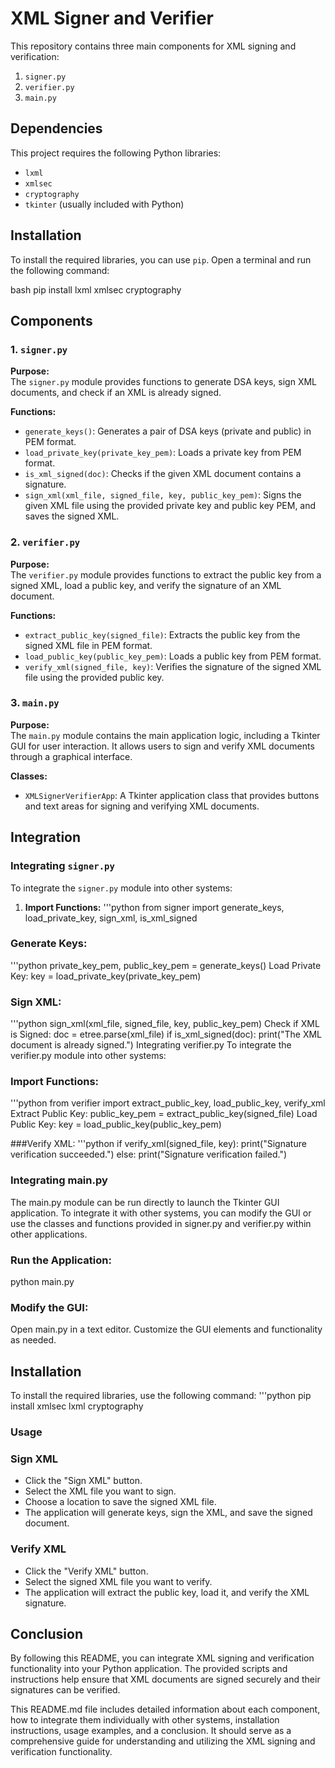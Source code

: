 # XML Signer and Verifier

This repository contains three main components for XML signing and verification:
1. `signer.py`
2. `verifier.py`
3. `main.py`

## Dependencies

This project requires the following Python libraries:

- `lxml`
- `xmlsec`
- `cryptography`
- `tkinter` (usually included with Python)

## Installation

To install the required libraries, you can use `pip`. Open a terminal and run the following command:

bash
pip install lxml xmlsec cryptography

## Components

### 1. `signer.py`

**Purpose:**  
The `signer.py` module provides functions to generate DSA keys, sign XML documents, and check if an XML is already signed.

**Functions:**
- `generate_keys()`: Generates a pair of DSA keys (private and public) in PEM format.
- `load_private_key(private_key_pem)`: Loads a private key from PEM format.
- `is_xml_signed(doc)`: Checks if the given XML document contains a signature.
- `sign_xml(xml_file, signed_file, key, public_key_pem)`: Signs the given XML file using the provided private key and public key PEM, and saves the signed XML.

### 2. `verifier.py`

**Purpose:**  
The `verifier.py` module provides functions to extract the public key from a signed XML, load a public key, and verify the signature of an XML document.

**Functions:**
- `extract_public_key(signed_file)`: Extracts the public key from the signed XML file in PEM format.
- `load_public_key(public_key_pem)`: Loads a public key from PEM format.
- `verify_xml(signed_file, key)`: Verifies the signature of the signed XML file using the provided public key.

### 3. `main.py`

**Purpose:**  
The `main.py` module contains the main application logic, including a Tkinter GUI for user interaction. It allows users to sign and verify XML documents through a graphical interface.

**Classes:**
- `XMLSignerVerifierApp`: A Tkinter application class that provides buttons and text areas for signing and verifying XML documents.

## Integration

### Integrating `signer.py`

To integrate the `signer.py` module into other systems:

1. **Import Functions:**
'''python
from signer import generate_keys, load_private_key, sign_xml, is_xml_signed

### Generate Keys:
'''python
private_key_pem, public_key_pem = generate_keys()
Load Private Key:
key = load_private_key(private_key_pem)

### Sign XML:
'''python
sign_xml(xml_file, signed_file, key, public_key_pem)
Check if XML is Signed:
doc = etree.parse(xml_file)
if is_xml_signed(doc):
    print("The XML document is already signed.")
Integrating verifier.py
To integrate the verifier.py module into other systems:

### Import Functions:
'''python
from verifier import extract_public_key, load_public_key, verify_xml
Extract Public Key:
public_key_pem = extract_public_key(signed_file)
Load Public Key:
key = load_public_key(public_key_pem)

###Verify XML:
'''python
if verify_xml(signed_file, key):
    print("Signature verification succeeded.")
else:
    print("Signature verification failed.")

### Integrating main.py
The main.py module can be run directly to launch the Tkinter GUI application. To integrate it with other systems, you can modify the GUI or use the classes and functions provided in signer.py and verifier.py within other applications.

### Run the Application:
python main.py

### Modify the GUI:
Open main.py in a text editor.
Customize the GUI elements and functionality as needed.

## Installation
To install the required libraries, use the following command:
'''python
pip install xmlsec lxml cryptography

### Usage
### Sign XML
- Click the "Sign XML" button.
- Select the XML file you want to sign.
- Choose a location to save the signed XML file.
- The application will generate keys, sign the XML, and save the signed document.

### Verify XML
- Click the "Verify XML" button.
- Select the signed XML file you want to verify.
- The application will extract the public key, load it, and verify the XML signature.

## Conclusion
By following this README, you can integrate XML signing and verification functionality into your Python application. The provided scripts and instructions help ensure that XML documents are signed securely and their signatures can be verified.



This README.md file includes detailed information about each component, how to integrate them individually with other systems, installation instructions, usage examples, and a conclusion. It should serve as a comprehensive guide for understanding and utilizing the XML signing and verification functionality.
